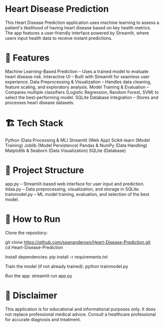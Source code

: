 # Heart Disease Prediction
This Heart Disease Prediction application uses machine learning to assess a patient's likelihood of having heart disease based on key health metrics. The app features a user-friendly interface powered by Streamlit, where users input health data to receive instant predictions.

# 🚀 Features
Machine Learning-Based Prediction – Uses a trained model to evaluate heart disease risk.
Interactive UI – Built with Streamlit for seamless user experience.
Data Preprocessing & Visualization – Handles data cleaning, feature scaling, and exploratory analysis.
Model Training & Evaluation – Compares multiple classifiers (Logistic Regression, Random Forest, SVM) to select the best-performing model.
SQLite Database Integration – Stores and processes heart disease datasets.

# 🏗️ Tech Stack
Python (Data Processing & ML)
Streamlit (Web App)
Scikit-learn (Model Training)
Joblib (Model Persistence)
Pandas & NumPy (Data Handling)
Matplotlib & Seaborn (Data Visualization)
SQLite (Database)

# 📂 Project Structure
app.py – Streamlit-based web interface for user input and prediction.
itdaa.py – Data preprocessing, visualization, and storage in SQLite.
trainmodel.py – ML model training, evaluation, and selection of the best model.

# 🔧 How to Run
Clone the repository:

git clone https://github.com/seanandersxn/Heart-Disease-Prediction.git  
cd Heart-Disease-Prediction  

Install dependencies:
pip install -r requirements.txt  

Train the model (if not already trained):
python trainmodel.py  

Run the app:
streamlit run app.py  

# 📌 Disclaimer
This application is for educational and informational purposes only. It does not replace professional medical advice. Consult a healthcare professional for accurate diagnosis and treatment.
